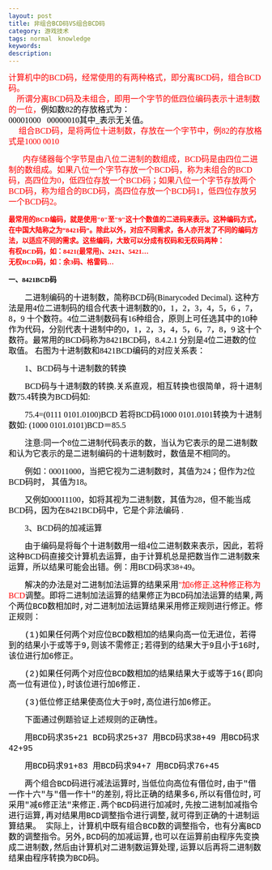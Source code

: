 ```yaml
---
layout: post
title: 非组合BCD码VS组合BCD码
category: 游戏技术
tags: normal　knowledge
keywords: 
description: 
---
```


<div
style="padding-bottom:0px;widows:2;text-transform:none;text-indent:0px;padding-left:0px;padding-right:0px;font:14px/21px verdana, 'courier new';white-space:normal;orphans:2;letter-spacing:normal;color:#000000;word-spacing:0px;padding-top:0px;-webkit-text-size-adjust:auto;-webkit-text-stroke-width:0px;">

<span
style="font-family:宋体;color:red;font-size:12pt;">计算机中的BCD码，经常使用的有两种格式，即分离BCD码，组合BCD码。<span
class="Apple-converted-space"> </span>\
    
所谓分离BCD码及未组合，即用一个字节的低四位编码表示十进制数的一位，</span><span
style="font-family:宋体;font-size:12pt;">例如数82的存放格式为：<span
class="Apple-converted-space"> </span>\
 00001000   00000010其中\_表示无关值。<span
class="Apple-converted-space"> </span>\
 </span><span
style="font-family:宋体;color:red;font-size:12pt;">    <span
class="Apple-converted-space"> </span></span><span
style="font-family:宋体;color:red;font-size:12pt;">组合BCD码，是将两位十进制数，存放在一个字节中，例82的存放格式是1000
0010</span>

<span style="font-family:宋体;color:red;font-size:12pt;">      <span
class="Apple-converted-space"> </span></span><span
style="font-family:宋体;color:red;font-size:12pt;">内存储器每个字节是由八位二进制的数组成，BCD码是由四位二进制的数组成。如果八位一个字节存放一个BCD码，称为未组合的BCD码，高四位为0，低四位存放一个BCD码；如果八位一个字节存放两个BCD码，称为组合的BCD码，高四位存放一个BCD码1，低四位存放另一个BCD码2。</span>

**<span
style="font-family:宋体;color:red;font-size:10pt;">最常用的BCD编码，就是使用"0"至"9"这十个数值的二进码来表示。这种编码方式，在中国大陆称之为“8421码”。除此以外，对应不同需求，各人亦开发了不同的编码方法，以适应不同的需求。这些编码，大致可以分成有权码和无权码两种：<span
class="Apple-converted-space"> </span>\
 有权BCD码，如：8421(最常用)、2421、5421…<span
class="Apple-converted-space"> </span>\
 无权BCD码，如：余3码、格雷码…</span>**

**<span style="font-family:宋体;font-size:10pt;">一、8421BCD码</span>**

<span
style="font-family:宋体;font-size:12pt;">　　二进制编码的十进制数，简称BCD码(Binarycoded
Decimal). 这种方法是用4位二进制码的组合代表十进制数的0，1，2，3，4，5，6
，7，8，9
十个数符。4位二进制数码有16种组合，原则上可任选其中的10种作为代码，分别代表十进制中的0，1，2，3，4，5，6，7，8，9
这十个数符。最常用的BCD码称为8421BCD码，8.4.2.1
分别是4位二进数的位取值。
右图为十进制数和8421BCD编码的对应关系表：</span>

<span
style="font-family:宋体;font-size:12pt;">　　1、BCD码与十进制数的转换</span>

<span
style="font-family:宋体;font-size:12pt;">　　BCD码与十进制数的转换.关系直观，相互转换也很简单，将十进制数75.4转换为BCD码如:</span>

<span style="font-family:宋体;font-size:12pt;">　　75.4=(0111
0101.0100)BCD 若将BCD码1000 0101.0101转换为十进制数如: (1000
0101.0101)BCD＝85.5</span>

<span
style="font-family:宋体;font-size:12pt;">　　注意:同一个8位二进制代码表示的数，当认为它表示的是二进制数和认为它表示的是二进制编码的十进制数时，数值是不相同的。</span>

<span
style="font-family:宋体;font-size:12pt;">　　例如：00011000，当把它视为二进制数时，其值为24；但作为2位BCD码时，
其值为18。</span>

<span
style="font-family:宋体;font-size:12pt;">　　又例如00011100，如将其视为二进制数，其值为28，但不能当成BCD码，因为在8421BCD码中，它是个非法编码
.</span>

<span
style="font-family:宋体;font-size:12pt;">　　3、BCD码的加减运算</span>

<span
style="font-family:宋体;font-size:12pt;">　　由于编码是将每个十进制数用一组4位二进制数来表示，因此，若将这种BCD码直接交计算机去运算，由于计算机总是把数当作二进制数来运算，所以结果可能会出错。例：用BCD码求38+49。</span>

<span
style="font-family:宋体;font-size:12pt;">　　解决的办法是对二进制加法运算的结果采用</span><span
style="font-family:宋体;color:red;font-size:12pt;">"</span><span
style="font-family:宋体;color:red;font-size:12pt;">加6修正,这种修正称为BCD</span><span
style="text-align:left;font-size:12pt;">调整</span><span
style="text-align:left;font-size:12pt;">。即将二进制加法运算的结果修正为BCD码加法运算的结果,两个两位BCD数相加时,对二进制加法运算结果采用修正规则进行修正。修正规则：</span>

</div>

<div
style="padding-bottom:0px;widows:2;text-transform:none;text-indent:0px;padding-left:0px;padding-right:0px;font:14px/21px verdana, 'courier new';white-space:normal;orphans:2;letter-spacing:normal;color:#000000;word-spacing:0px;padding-top:0px;-webkit-text-size-adjust:auto;-webkit-text-stroke-width:0px;">

<span
style="font-size:12pt;">　　(1)如果任何两个对应位BCD数相加的结果向高一位无进位，若得到的结果小于或等于9,则该不需修正;</span><span
style="font-size:12pt;">若得到的结果大于9且小于16时,该位进行加6修正。</span>

<span
style="font-size:12pt;">　　(2)如果任何两个对应位BCD数相加的结果结果大于或等于16</span><span
style="font-size:12pt;">(</span><span
style="font-size:12pt;">即向高一位有进位),时该位进行加6修正</span><span
style="font-size:12pt;">.</span>

<span style="font-size:12pt;">　　</span><span
style="font-size:12pt;">(3)</span><span
style="font-size:12pt;">低位修正结果使高位大于9时,高位进行加6修正。</span>

<span
style="font-size:12pt;">　　下面通过例题验证上述规则的正确性。</span>

<span style="font-size:12pt;">　　用BCD码求35+21 BCD码求25+37
用BCD码求38+49 用BCD码求42+95</span>

<span style="font-size:12pt;">　　用BCD码求91+83 用BCD码求94+7
用BCD码求76+45</span>

<span
style="font-size:12pt;">　　两个组合BCD码进行减法运算时,当低位向高位有借位时,由于"借一作十六"与"借一作十"的差别,将比正确的结果多6,所以有借位时,可采用"减6修正法"来修正.两个BCD码进行加减时,先按二进制加减指令进行运算,再对结果用BCD调整指令进行调整,就可得到正确的十进制运算结果。
实际上，计算机中既有组合BCD数的调整指令，也有分离BCD数的调整指令。另外,BCD码的加减运算,也可以在运算前由程序先变换成二进制数,然后由计算机对二进制数运算处理,运算以后再将二进制数结果由程序转换为BCD码。 </span>

</div>






